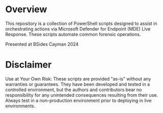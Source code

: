# Overview
This repository is a collection of PowerShell scripts designed to assist in orchestrating actions via Microsoft Defender for Endpoint (MDE) Live Response. These scripts automate common forensic operations. 

Presented at BSides Cayman 2024

# Disclaimer
Use at Your Own Risk: These scripts are provided "as-is" without any warranties or guarantees. They have been developed and tested in a controlled environment, but the authors and contributors bear no responsibility for any unintended consequences resulting from their use. Always test in a non-production environment prior to deploying in live environments.
